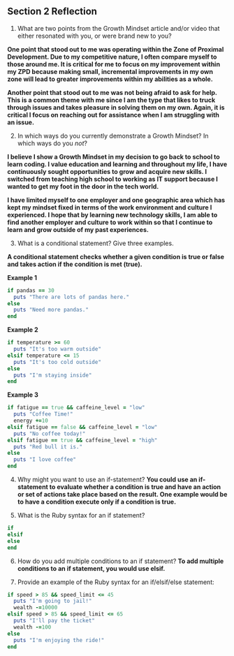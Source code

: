 ## Section 2 Reflection

1. What are two points from the Growth Mindset article and/or video that either resonated with you, or were brand new to you?

**One point that stood out to me was operating within the Zone of Proximal Development.  Due to my competitive nature, I often compare myself to those around me.  It is critical for me to focus on my improvement within my ZPD because making small, incremental improvements in my own zone will lead to greater improvements within my abilities as a whole.**

**Another point that stood out to me was not being afraid to ask for help.  This is a common theme with me since I am the type that likes to truck through issues and takes pleasure in solving them on my own. Again, it is critical I focus on reaching out for assistance when I am struggling with an issue.**


2. In which ways do you currently demonstrate a Growth Mindset? In which ways do you _not_?

**I believe I show a Growth Mindset in my decision to go back to school to learn coding.  I value education and learning and throughout my life, I have continuously sought opportunities to grow and acquire new skills.  I switched from teaching high school to working as IT support because I wanted to get my foot in the door in the tech world.**

**I have limited myself to one employer and one geographic area which has kept my mindset fixed in terms of the work environment and culture I experienced.  I hope that by learning new technology skills, I am able to find another employer and culture to work within so that I continue to learn and grow outside of my past experiences.**


3. What is a conditional statement? Give three examples.

**A conditional statement checks whether a given condition is true or false and takes action if the condition is met (true).**

**Example 1**
```ruby
if pandas == 30
  puts "There are lots of pandas here."
else
  puts "Need more pandas."
end
```
**Example 2**
```ruby
if temperature >= 60
  puts "It's too warm outside"
elsif temperature <= 15
  puts "It's too cold outside"
else
  puts "I'm staying inside"
end
```

**Example 3**
```ruby
if fatigue == true && caffeine_level = "low"
  puts "Coffee Time!"
  energy +=10
elsif fatigue == false && caffeine_level = "low"
  puts "No coffee today!"
elsif fatigue == true && caffeine_level = "high"
  puts "Red bull it is."
else
  puts "I love coffee"
end
```


4. Why might you want to use an if-statement?
**You could use an if-statement to evaluate whether a condition is true and have an action or set of actions take place based on the result.  One example would be to have a condition execute only if a condition is true.**

5. What is the Ruby syntax for an if statement?
```ruby
if
elsif
else  
end
```

6. How do you add multiple conditions to an if statement?
**To add multiple conditions to an if statement, you would use elsif.**

7. Provide an example of the Ruby syntax for an if/elsif/else statement:
```ruby
if speed > 85 && speed_limit <= 45
  puts "I'm going to jail!"
  wealth -=10000
elsif speed > 85 && speed_limit <= 65
  puts "I'll pay the ticket"
  wealth -=100
else
  puts "I'm enjoying the ride!"
end
```
